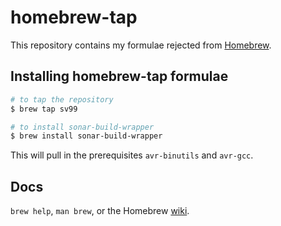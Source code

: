 homebrew-tap
============

This repository contains my formulae rejected from [Homebrew](http://brew.sh).

Installing homebrew-tap formulae
--------------------------------

```Bash
# to tap the repository
$ brew tap sv99

# to install sonar-build-wrapper
$ brew install sonar-build-wrapper
```

This will pull in the prerequisites `avr-binutils` and `avr-gcc`.

Docs
----

`brew help`, `man brew`, or the Homebrew [wiki](http://wiki.github.com/mxcl/homebrew).


